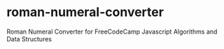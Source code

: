 # roman-numeral-converter
Roman Numeral Converter for FreeCodeCamp Javascript Algorithms and Data Structures
